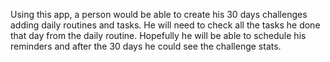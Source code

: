 Using this app, a person would be able to create his 30 days challenges adding daily routines and tasks.
He will need to check all the tasks he done that day from the daily routine.
Hopefully he will be able to schedule his reminders and after the 30 days he could see the challenge stats.
